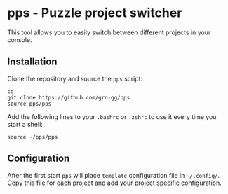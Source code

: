 # pps - Puzzle project switcher

This tool allows you to easily switch between different projects in your console.

## Installation

Clone the repository and source the `pps` script:

    cd
    git clone https://github.com/gro-gg/pps
    source pps/pps

Add the following lines to your `.bashrc` or `.zshrc` to use it every time you start a shell:

    source ~/pps/pps


## Configuration
After the first start `pps` will place `template` configuration file in `~/.config/`. Copy this file for each project and add your project specific configuration.

